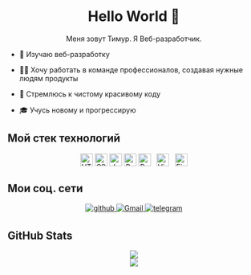 <div id="header" align="center">
  <h1>Hello World 👋</h1>
</div>

<div align="center">
  <span>Меня зовут Тимур. Я Веб-разработчик.</span>
</div>

- 🔭 Изучаю веб-разработку 
  
- 🧑‍💻 Хочу работать в команде профессионалов, создавая нужные людям продукты  
  
- 📝 Стремлюсь к чистому красивому коду

- 🎓 Учусь новому и прогрессирую

## Мой стек технологий

<div align="center">
  <img src="https://img.shields.io/badge/HTML5-282C34?logo=html5&logoColor=E34F26" alt="HTML5 logo" title="HTML5" height="25" />
  <img src="https://img.shields.io/badge/CSS3-282C34?logo=css3&logoColor=E34F26" alt="CSS3 logo" title="HTML5" height="25" />
  <img src="https://img.shields.io/badge/JavaScript-282C34?logo=javascript&logoColor=F7DF1E" alt="JavaScript logo" title="JavaScript" height="25" />
  <img src="https://img.shields.io/badge/React-282C34?logo=react&logoColor=61DAFB" alt="React logo" title="React" height="25" />
  <img src="https://img.shields.io/badge/Redux-282C34?logo=redux&logoColor=764ABC" alt="Redux logo" title="Redux" height="25" />
  &nbsp;
  <img src="https://img.shields.io/badge/VS%20Code-282C34?logo=visual-studio-code&logoColor=007ACC" alt="Visual Studio Code logo" title="Visual Studio Code" height="25" />
  &nbsp;
  <img src="https://img.shields.io/badge/Figma-282C34?logo=figma&logoColor=007ACC" alt="Figma logo" title="Figma" height="25" />
</div>  

## Мои соц. сети

<div align="center">
  <a href="https://github.com/Canfus" target="_blank">
    <img src=https://img.shields.io/badge/github-%2324292e.svg?&style=for-the-badge&logo=github&logoColor=white alt=github style="margin-bottom: 5px;" />
  </a>
  <a href="mailto:canfus69@gmail.com" target="_blank">
    <img src=https://img.shields.io/badge/gmail-%2324292e.svg?&style=for-the-badge&logo=gmail&logoColor=white alt=Gmail style="margin-bottom: 5px;" />
  </a>
  <a href="https://t.me/canfus" target="_blank">
    <img src=https://img.shields.io/badge/telegram-%2324292e.svg?&style=for-the-badge&logo=telegram&logoColor=white alt=telegram style="margin-bottom: 5px;" />
  </a>
</div>

## GitHub Stats

<div align="center">
  <img src="https://github-readme-stats.vercel.app/api/top-langs/?username=Canfus&hide_border=true&layout=compact" align="center" />
</div>
<div align="center">
  <img src="https://komarev.com/ghpvc/?username=Canfus&&style=flat-square" align="center" />
</div>
